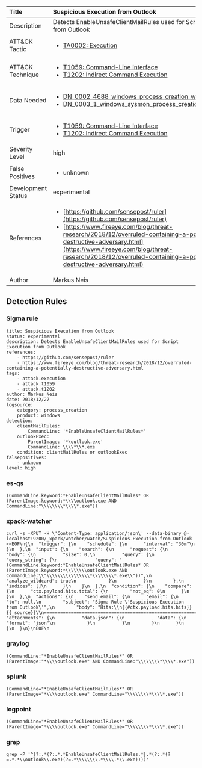 | Title                | Suspicious Execution from Outlook                                                                                                                                                 |
|:---------------------|:------------------------------------------------------------------------------------------------------------------------------------------------------------|
| Description          | Detects EnableUnsafeClientMailRules used for Script Execution from Outlook                                                                                                                                           |
| ATT&amp;CK Tactic    | <ul><li>[TA0002: Execution](https://attack.mitre.org/tactics/TA0002)</li></ul>  |
| ATT&amp;CK Technique | <ul><li>[T1059: Command-Line Interface](https://attack.mitre.org/techniques/T1059)</li><li>[T1202: Indirect Command Execution](https://attack.mitre.org/techniques/T1202)</li></ul>                             |
| Data Needed          | <ul><li>[DN_0002_4688_windows_process_creation_with_commandline](../Data_Needed/DN_0002_4688_windows_process_creation_with_commandline.md)</li><li>[DN_0003_1_windows_sysmon_process_creation](../Data_Needed/DN_0003_1_windows_sysmon_process_creation.md)</li></ul>                                                         |
| Trigger              | <ul><li>[T1059: Command-Line Interface](../Triggers/T1059.md)</li><li>[T1202: Indirect Command Execution](../Triggers/T1202.md)</li></ul>  |
| Severity Level       | high                                                                                                                                                 |
| False Positives      | <ul><li>unknown</li></ul>                                                                  |
| Development Status   | experimental                                                                                                                                                |
| References           | <ul><li>[https://github.com/sensepost/ruler](https://github.com/sensepost/ruler)</li><li>[https://www.fireeye.com/blog/threat-research/2018/12/overruled-containing-a-potentially-destructive-adversary.html](https://www.fireeye.com/blog/threat-research/2018/12/overruled-containing-a-potentially-destructive-adversary.html)</li></ul>                                                          |
| Author               | Markus Neis                                                                                                                                                |


## Detection Rules

### Sigma rule

```
title: Suspicious Execution from Outlook
status: experimental
description: Detects EnableUnsafeClientMailRules used for Script Execution from Outlook
references:
    - https://github.com/sensepost/ruler
    - https://www.fireeye.com/blog/threat-research/2018/12/overruled-containing-a-potentially-destructive-adversary.html
tags:
    - attack.execution
    - attack.t1059
    - attack.t1202
author: Markus Neis
date: 2018/12/27
logsource:
    category: process_creation
    product: windows
detection:
    clientMailRules:
        CommandLine: '*EnableUnsafeClientMailRules*'
    outlookExec:
        ParentImage: '*\outlook.exe'
        CommandLine: \\\\*\\*.exe
    condition: clientMailRules or outlookExec
falsepositives:
    - unknown
level: high

```





### es-qs
    
```
(CommandLine.keyword:*EnableUnsafeClientMailRules* OR (ParentImage.keyword:*\\\\outlook.exe AND CommandLine:"\\\\\\\\*\\\\*.exe"))
```


### xpack-watcher
    
```
curl -s -XPUT -H \'Content-Type: application/json\' --data-binary @- localhost:9200/_xpack/watcher/watch/Suspicious-Execution-from-Outlook <<EOF\n{\n  "trigger": {\n    "schedule": {\n      "interval": "30m"\n    }\n  },\n  "input": {\n    "search": {\n      "request": {\n        "body": {\n          "size": 0,\n          "query": {\n            "query_string": {\n              "query": "(CommandLine.keyword:*EnableUnsafeClientMailRules* OR (ParentImage.keyword:*\\\\\\\\outlook.exe AND CommandLine:\\"\\\\\\\\\\\\\\\\*\\\\\\\\*.exe\\"))",\n              "analyze_wildcard": true\n            }\n          }\n        },\n        "indices": []\n      }\n    }\n  },\n  "condition": {\n    "compare": {\n      "ctx.payload.hits.total": {\n        "not_eq": 0\n      }\n    }\n  },\n  "actions": {\n    "send_email": {\n      "email": {\n        "to": null,\n        "subject": "Sigma Rule \'Suspicious Execution from Outlook\'",\n        "body": "Hits:\\n{{#ctx.payload.hits.hits}}{{_source}}\\n================================================================================\\n{{/ctx.payload.hits.hits}}",\n        "attachments": {\n          "data.json": {\n            "data": {\n              "format": "json"\n            }\n          }\n        }\n      }\n    }\n  }\n}\nEOF\n
```


### graylog
    
```
(CommandLine:"*EnableUnsafeClientMailRules*" OR (ParentImage:"*\\\\outlook.exe" AND CommandLine:"\\\\\\\\*\\\\*.exe"))
```


### splunk
    
```
(CommandLine="*EnableUnsafeClientMailRules*" OR (ParentImage="*\\\\outlook.exe" CommandLine="\\\\\\\\*\\\\*.exe"))
```


### logpoint
    
```
(CommandLine="*EnableUnsafeClientMailRules*" OR (ParentImage="*\\\\outlook.exe" CommandLine="\\\\\\\\*\\\\*.exe"))
```


### grep
    
```
grep -P '^(?:.*(?:.*.*EnableUnsafeClientMailRules.*|.*(?:.*(?=.*.*\\outlook\\.exe)(?=.*\\\\\\\\.*\\\\.*\\.exe))))'
```



